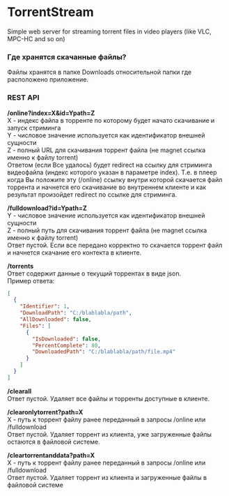 # TorrentStream
Simple web server for streaming torrent files in video players (like VLC, MPC-HC and so on)

### Где хранятся скачанные файлы?
Файлы хранятся в папке Downloads относительной папки где расположено приложение.

### REST API
**/online?index=X&id=Ypath=Z**  
X - индекс файла в торренте по которому будет начато скачивание и запуск стриминга  
Y - числовое значение используется как идентификатор внешней сущности  
Z - полный URL для скачивания торрент файла (не magnet ссылка именно к файлу torrent)  
Ответом (если Все удалось) будет redirect на ссылку для стриминга видеофайла (индекс которого указан в параметре index).
Т.е. в плеер когда Вы положите эту (/online) ссылку внутри которой скачается файл торрента и начнется его скачивание во внутреннем клиенте и как результат
произойдет redirect по ссылке для стриминга.  
  
**/fulldownload?id=Ypath=Z**  
Y - числовое значение используется как идентификатор внешней сущности  
Z - полный путь для скачивания торрент файла (не magnet ссылка именно к файлу torrent)  
Ответ пустой. Если все передано корректно то скачается торрент файл и начнется скачание его контекта в клиенте.
  
**/torrents**  
Ответ содержит данные о текущий торрентах в виде json.  
Пример ответа:
```json
[
  {
    "Identifier": 1, 
    "DownloadPath": "C:/blablabla/path",
    "AllDownloaded": false,
    "Files": [
      {
        "IsDownloaded": false,
        "PercentComplete": 80,
        "DownloadedPath": "C:/blablabla/path/file.mp4"
      }
    ]
  }
]
```
  
**/clearall**  
Ответ пустой. Удаляет все файлы и торренты доступные в клиенте.
  
**/clearonlytorrent?path=X**  
X - путь к торрент файлу ранее переданный в запросы /online или /fulldownload  
Ответ пустой. Удаляет торрент из клиента, уже загруженные файлы остаются в файловой системе.
  
**/cleartorrentanddata?path=X**  
X - путь к торрент файлу ранее переданный в запросы /online или /fulldownload  
Ответ пустой. Удаляет торрент из клиента и загруженные файлы в файловой системе
